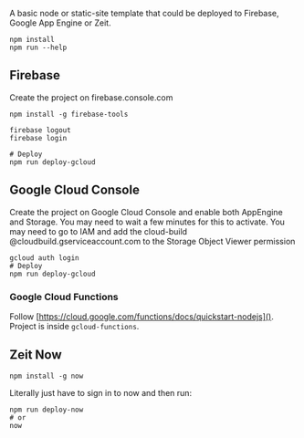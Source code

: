 A basic node or static-site template that could be deployed to Firebase, Google App Engine or Zeit.

```
npm install
npm run --help
```

## Firebase

Create the project on firebase.console.com

```
npm install -g firebase-tools

firebase logout
firebase login 

# Deploy
npm run deploy-gcloud

```

## Google Cloud Console

Create the project on Google Cloud Console and enable both AppEngine and Storage.
You may need to wait a few minutes for this to activate.
You may need to go to IAM and add the cloud-build @cloudbuild.gserviceaccount.com to the Storage Object Viewer permission

```
gcloud auth login
# Deploy
npm run deploy-gcloud
```

### Google Cloud Functions

Follow [https://cloud.google.com/functions/docs/quickstart-nodejs](). Project is inside `gcloud-functions`.


## Zeit Now

```
npm install -g now
```

Literally just have to sign in to now and then run:

```
npm run deploy-now
# or 
now
```